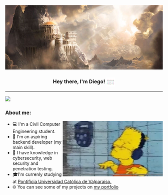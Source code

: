<img src="./assets/images/banner.jpg" >

<h3 align="center">
  Hey there, I'm Diego!</a>
  <img align="center" src="./assets/gifs/404.webp" width="28">
</h3>

<hr>

![](https://komarev.com/ghpvc/?username=0xCronos&color=yellow)

### About me:

<img align="right" alt="gif" src="./assets/gifs/about.webp" width=320>

- 💻 I'm a Civil Computer Engineering student.
- 🌱 I'm an aspiring backend developer (my main skill).
- 🔐 I have knowledge in cybersecurity, web security and penetration testing.
- 🎓I'm currenly studying at <a href="https://www.pucv.cl/">Pontificia Universidad Católica de Valparaíso.</a>
- 🌐 You can see some of my projects on [my portfolio](https://dmcoder.dev/)
